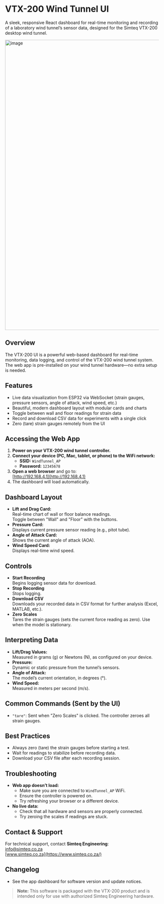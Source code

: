 # VTX-200 Wind Tunnel UI

A sleek, responsive React dashboard for real-time monitoring and recording of a laboratory wind tunnel’s sensor data, designed for the Simteq VTX-200 desktop wind tunnel.

<img width="1860" height="948" alt="image" src="https://github.com/user-attachments/assets/c8f2c247-0eab-4b3a-bece-273edb6bef0c" />

## Overview

The VTX-200 UI is a powerful web-based dashboard for real-time monitoring, data logging, and control of the VTX-200 wind tunnel system.
The web app is pre-installed on your wind tunnel hardware—no extra setup is needed.

## Features

- Live data visualization from ESP32 via WebSocket (strain gauges, pressure sensors, angle of attack, wind speed, etc.)
- Beautiful, modern dashboard layout with modular cards and charts
- Toggle between wall and floor readings for strain data
- Record and download CSV data for experiments with a single click
- Zero (tare) strain gauges remotely from the UI

## Accessing the Web App

1. **Power on your VTX-200 wind tunnel controller.**
2. **Connect your device (PC, Mac, tablet, or phone) to the WiFi network:**
    - **SSID:** `WindTunnel_AP`
    - **Password:** `12345678`
3. **Open a web browser** and go to:  
   [http://192.168.4.1](http://192.168.4.1)
4. The dashboard will load automatically.

## Dashboard Layout

- **Lift and Drag Card:**  
  Real-time chart of wall or floor balance readings.  
  Toggle between "Wall" and "Floor" with the buttons.
- **Pressure Card:**  
  Displays current pressure sensor reading (e.g., pitot tube).
- **Angle of Attack Card:**  
  Shows the current angle of attack (AOA).
- **Wind Speed Card:**  
  Displays real-time wind speed.

## Controls

- **Start Recording**  
  Begins logging sensor data for download.
- **Stop Recording**  
  Stops logging.
- **Download CSV**  
  Downloads your recorded data in CSV format for further analysis (Excel, MATLAB, etc.).
- **Zero Scales**  
  Tares the strain gauges (sets the current force reading as zero). Use when the model is stationary.

## Interpreting Data

- **Lift/Drag Values:**  
  Measured in grams (g) or Newtons (N), as configured on your device.
- **Pressure:**  
  Dynamic or static pressure from the tunnel’s sensors.
- **Angle of Attack:**  
  The model’s current orientation, in degrees (°).
- **Wind Speed:**  
  Measured in meters per second (m/s).

## Common Commands (Sent by the UI)

- `"tare"`: Sent when "Zero Scales" is clicked. The controller zeroes all strain gauges.

## Best Practices

- Always zero (tare) the strain gauges before starting a test.
- Wait for readings to stabilize before recording data.
- Download your CSV file after each recording session.

## Troubleshooting

- **Web app doesn’t load:**  
    - Make sure you are connected to `WindTunnel_AP` WiFi.
    - Ensure the controller is powered on.
    - Try refreshing your browser or a different device.
- **No live data:**  
    - Check that all hardware and sensors are properly connected.
    - Try zeroing the scales if readings are stuck.

## Contact & Support

For technical support, contact **Simteq Engineering**:  
[info@simteq.co.za](mailto:info@simteq.co.za)  
[www.simteq.co.za](https://www.simteq.co.za/)

## Changelog

- See the app dashboard for software version and update notices.


> **Note:** This software is packaged with the VTX-200 product and is intended only for use with authorized Simteq Engineering hardware.
